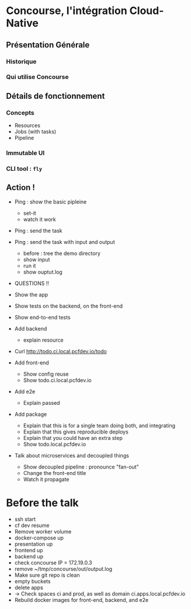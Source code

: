 # Concourse, l'intégration Cloud-Native

## Présentation Générale
### Historique
### Qui utilise Concourse

## Détails de fonctionnement
### Concepts
- Resources
- Jobs (with tasks)
- Pipeline
### Immutable UI
### CLI tool : `fly`

## Action !
- Ping : show the basic pipleine
  - set-it
  - watch it work
- Ping : send the task
- Ping : send the task with input and output
  - before : tree the demo directory
  - show input
  - run it
  - show ouptut.log
- QUESTIONS !!

- Show the app
- Show tests on the backend, on the front-end
- Show end-to-end tests

- Add backend
  - explain resource
- Curl http://todo.ci.local.pcfdev.io/todo

- Add front-end
  - Show config reuse
  - Show todo.ci.local.pcfdev.io

- Add e2e
  - Explain passed

- Add package
  - Explain that this is for a single team doing both, and integrating
  - Explain that this gives reproducible deploys
  - Explain that you could have an extra step
  - Show todo.local.pcfdev.io

- Talk about microservices and decoupled things
  - Show decoupled pipeline : pronounce "fan-out"
  - Change the front-end title
  - Watch it propagate

# Before the talk
- ssh start
- cf dev resume
- Remove worker volume
- docker-compose up
- presentation up
- frontend up
- backend up
- check concourse IP = 172.19.0.3
- remove ~/tmp/concourse/out/output.log
- Make sure git repo is clean
- empty buckets
- delete apps
- -> Check spaces ci and prod, as well as domain ci.apps.local.pcfdev.io
- Rebuild docker images for front-end, backend, and e2e
